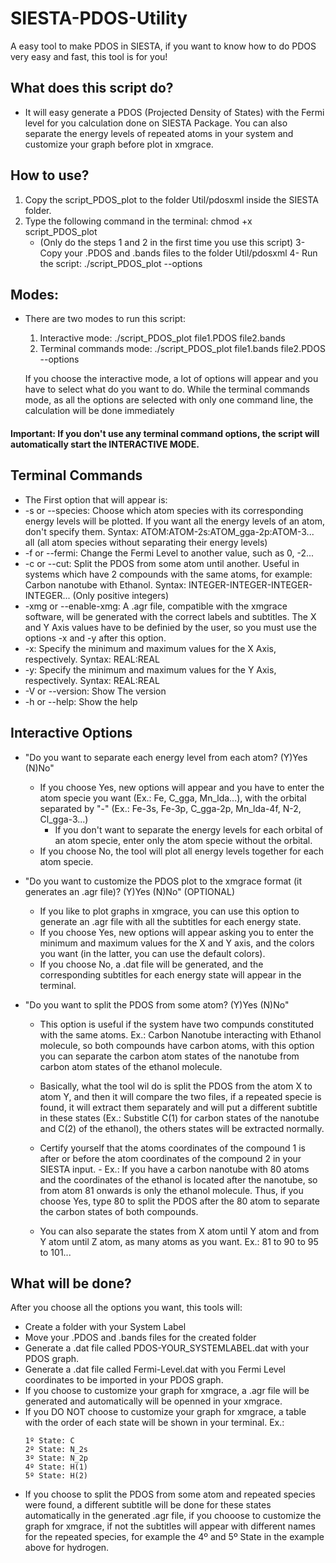 # SIESTA-PDOS-Utility
A easy tool to make PDOS in SIESTA, if you want to know how to do PDOS very easy and fast, this tool is for you!

## What does this script do?
- It will easy generate a PDOS (Projected Density of States) with the Fermi level for you calculation done on SIESTA Package. You can also separate the energy levels of repeated atoms in your system and customize your graph before plot in xmgrace.

## **How to use?**
1. Copy the script_PDOS_plot to the folder Util/pdosxml inside the SIESTA folder.
2. Type the following command in the terminal: chmod +x script_PDOS_plot
   - (Only do the steps 1 and 2 in the first time you use this script)
 3- Copy your .PDOS and .bands files to the folder Util/pdosxml
 4- Run the script: ./script_PDOS_plot --options

## Modes:
- There are two modes to run this script:
   1. Interactive mode:
                   ./script_PDOS_plot file1.PDOS file2.bands
   2. Terminal commands mode:
                   ./script_PDOS_plot file1.bands file2.PDOS --options

   If you choose the interactive mode, a lot of options will appear and you
   have to select what do you want to do. While the terminal commands mode, as
   all the options are selected with only one command line, the calculation
   will be done immediately

####      Important: If you don't use any terminal command options, the script will automatically start the INTERACTIVE MODE.

## Terminal Commands

- The First option that will appear is:
- -s or --species:   Choose which atom species with its corresponding energy
                   levels will be plotted. If you want all the energy levels
                   of an atom, don't specify them.
                   Syntax: ATOM:ATOM-2s:ATOM_gga-2p:ATOM-3...
                           all (all atom species without separating their
                                energy levels)
-    -f or --fermi:     Change the Fermi Level to another value, such as 0, -2...
-    -c or --cut:       Split the PDOS from some atom until another. Useful in
                   systems which have 2 compounds with the same atoms, for
                   example: Carbon nanotube with Ethanol.
                   Syntax: INTEGER-INTEGER-INTEGER-INTEGER...
                   (Only positive integers)
-    -xmg or --enable-xmg:
                   A .agr file, compatible with the xmgrace software, will
                   be generated with the correct labels and subtitles.
                   The X and Y Axis values have to be definied by the user,
                   so you must use the options -x and -y after this option.
-    -x:              Specify the minimum and maximum values for the X Axis,
                   respectively.
                   Syntax: REAL:REAL
-    -y:              Specify the minimum and maximum values for the Y Axis,
                   respectively.
                   Syntax: REAL:REAL
-    -V or --version: Show The version
-    -h or --help: Show the help

## Interactive Options

- "Do you want to separate each energy level from each atom? (Y)Yes (N)No"

     - If you choose Yes, new options will appear and you have to enter the atom specie you want (Ex.: Fe, C_gga, Mn_lda...), with the orbital separated by "-" (Ex.: Fe-3s, Fe-3p, C_gga-2p, Mn_lda-4f, N-2, Cl_gga-3...) 
          - If you don't want to separate the energy levels for each orbital of an atom specie, enter only the atom specie without the orbital. 
     - If you choose No, the tool will plot all energy levels together for each atom specie.

- "Do you want to customize the PDOS plot to the xmgrace format (it generates an .agr file)? (Y)Yes (N)No"
(OPTIONAL)
     - If you like to plot graphs in xmgrace, you can use this option to generate an .agr file with all the subtitles for each energy state.
     - If you choose Yes, new options will appear asking you to enter the minimum and maximum values for the X and Y axis, and the colors you want (in the latter, you can use the default colors). 
     - If you choose No, a .dat file will be generated, and the corresponding subtitles for each energy state will appear in the terminal.

- "Do you want to split the PDOS from some atom? (Y)Yes (N)No"

     - This option is useful if the system have two compunds constituted with the same atoms. Ex.: Carbon Nanotube interacting with Ethanol molecule, so both compounds have carbon atoms, with this option you can separate the carbon atom states of the nanotube from carbon atom states of the ethanol molecule.
     
     - Basically, what the tool wil do is split the PDOS from the atom X to atom Y, and then it will compare the two files, if a repeated specie is found, it will extract them separately and will put a different subtitle in these states (Ex.: Substitle C(1) for carbon states of the nanotube and C(2) of the ethanol), the others states will be extracted normally.
     
     - Certify yourself that the atoms coordinates of the compound 1 is after or before the atom coordinates of the compound 2 in your SIESTA input. 
            - Ex.: If you have a carbon nanotube with 80 atoms and the coordinates of the ethanol is located after the nanotube, so from atom 81 onwards is only the ethanol molecule. Thus, if you choose Yes, type 80 to split the PDOS after the 80 atom to separate the carbon states of both compounds.       

     - You can also separate the states from X atom until Y atom and from Y atom until Z atom, as many atoms as you want. Ex.: 81 to 90 to 95 to 101...
     
## What will be done?
After you choose all the options you want, this tools will:
- Create a folder with your System Label
- Move your .PDOS and .bands files for the created folder
- Generate a .dat file called PDOS-YOUR_SYSTEMLABEL.dat with your PDOS graph.
- Generate a .dat file called Fermi-Level.dat with you Fermi Level coordinates to be imported in your PDOS graph.
- If you choose to customize your graph for xmgrace, a .agr file will be generated and automatically will be openned in your xmgrace.
- If you DO NOT choose to customize your graph for xmgrace, a table with the order of each state will be shown in your terminal. Ex.: 
    ```
    1º State: C
    2º State: N_2s
    3º State: N_2p
    4º State: H(1)
    5º State: H(2)
     ```
- If you choose to split the PDOS from some atom and repeated species were found, a different subtitle will be done for these states automatically in the generated .agr file, if you chooose to customize the graph for xmgrace, if not the subtitles will appear with different names for the repeated species, for example the 4º and 5º State in the example above for hydrogen.
